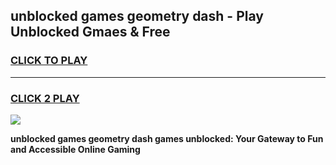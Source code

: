 
## unblocked games geometry dash - Play Unblocked Gmaes & Free
<h3>
<a href="https://premium.freeplayer.one?title=unblocked_games_geometry_dash&ref=19F">CLICK TO PLAY</a></h3>
<hr>

<h3>
<a href="https://premium.freeplayer.one?title=unblocked_games_geometry_dash&ref=19F">CLICK 2 PLAY</a>
  
</h3>

<a href="https://premium.freeplayer.one?title=unblocked_games_geometry_dash&ref=19F/"><img src="https://clearcache.store/games.png"></a>


**unblocked games geometry dash games unblocked: Your Gateway to Fun and Accessible Online Gaming**

